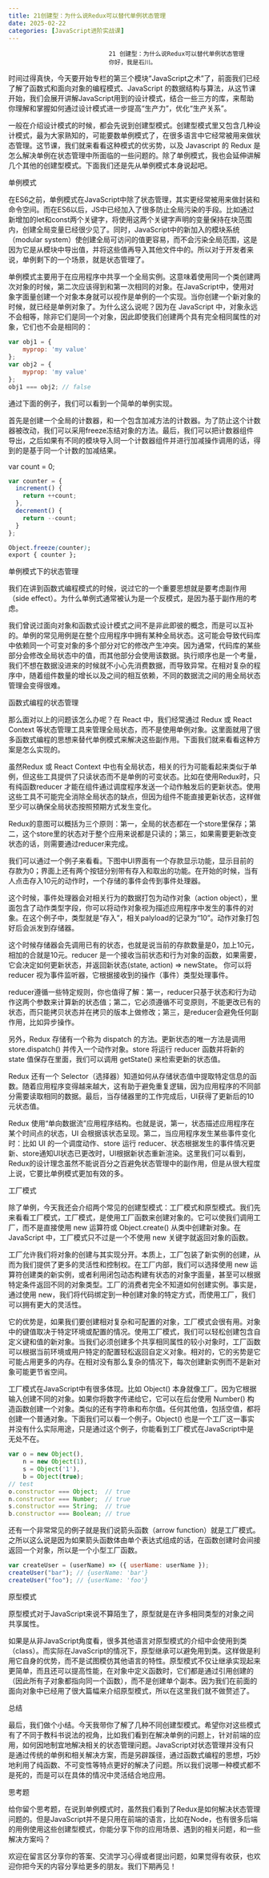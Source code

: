 ```yaml
---
title: 21创建型：为什么说Redux可以替代单例状态管理
date: 2025-02-22
categories: [JavaScript进阶实战课]
---
```

```text
                            21 创建型：为什么说Redux可以替代单例状态管理
                            你好，我是石川。
```

时间过得真快，今天要开始专栏的第三个模块“JavaScript之术”了，前面我们已经了解了函数式和面向对象的编程模式、JavaScript 的数据结构与算法，从这节课开始，我们会展开讲解JavaScript用到的设计模式，结合一些三方的库，来帮助你理解和掌握如何通过设计模式进一步提高“生产力”，优化“生产关系”。

一般在介绍设计模式的时候，都会先说到创建型模式。创建型模式里又包含几种设计模式，最为大家熟知的，可能要数单例模式了，在很多语言中它经常被用来做状态管理。这节课，我们就来看看这种模式的优劣势，以及 Javascript 的 Redux 是怎么解决单例在状态管理中所面临的一些问题的。除了单例模式，我也会延伸讲解几个其他的创建型模式。下面我们还是先从单例模式本身说起吧。

单例模式

在ES6之前，单例模式在JavaScript中除了状态管理，其实更经常被用来做封装和命令空间。而在ES6以后，JS中已经加入了很多防止全局污染的手段。比如通过新增加的let和const两个关键字，将使用这两个关键字声明的变量保持在块范围内，创建全局变量已经很少见了。同时，JavaScript中的新加入的模块系统（modular system）使创建全局可访问的值更容易，而不会污染全局范围，这是因为它是从模块中导出值，并将这些值再导入其他文件中的。所以对于开发者来说，单例剩下的一个场景，就是状态管理了。

单例模式主要用于在应用程序中共享一个全局实例。这意味着使用同一个类创建两次对象的时候，第二次应该得到和第一次相同的对象。在JavaScript中，使用对象字面量创建一个对象本身就可以视作是单例的一个实现。当你创建一个新对象的时候，就已经是单例对象了。为什么这么说呢？因为在 JavaScript 中，对象永远不会相等，除非它们是同一个对象，因此即使我们创建两个具有完全相同属性的对象，它们也不会是相同的：

```javascript
var obj1 = {
    myprop: 'my value'
};
var obj2 = {
    myprop: 'my value'
};
obj1 === obj2; // false
```


通过下面的例子，我们可以看到一个简单的单例实现。



首先是创建一个全局的计数器，和一个包含加减方法的计数器。为了防止这个计数器被改动，我们可以采用freeze冻结对象的方法。最后，我们可以把计数器组件导出，之后如果有不同的模块导入同一个计数器组件并进行加减操作调用的话，得到的是基于同一个计数的加减结果。

var count = 0;

```javascript
var counter = {
  increment() {
    return ++count;
  },
  decrement() {
    return --count;
  }
};
```

```css
Object.freeze(counter);
export { counter };
```


单例模式下的状态管理

我们在讲到函数式编程模式的时候，说过它的一个重要思想就是要考虑副作用（side effect）。为什么单例式通常被认为是一个反模式，是因为基于副作用的考虑。

我们曾说过面向对象和函数式设计模式之间不是非此即彼的概念，而是可以互补的。单例的常见用例是在整个应用程序中拥有某种全局状态。这可能会导致代码库中依赖同一个可变对象的多个部分对它的修改产生冲突。因为通常，代码库的某些部分会修改全局状态中的值，而其他部分会使用该数据。执行顺序也是一个考量，我们不想在数据没进来的时候就不小心先消费数据，而导致异常。在相对复杂的程序中，随着组件数量的增长以及之间的相互依赖，不同的数据流之间的用全局状态管理会变得很难。

函数式编程的状态管理

那么面对以上的问题该怎么办呢？在 React 中，我们经常通过 Redux 或 React Context 等状态管理工具来管理全局状态，而不是使用单例对象。这里面就用了很多函数式编程的思想来替代单例模式来解决这些副作用。下面我们就来看看这种方案是怎么实现的。

虽然Redux 或 React Context 中也有全局状态，相关的行为可能看起来类似于单例，但这些工具提供了只读状态而不是单例的可变状态。比如在使用Redux时，只有纯函数reducer 才能在组件通过调度程序发送一个动作触发后的更新状态。使用这些工具不可能完全消除全局状态的缺点，但因为组件不能直接更新状态，这样做至少可以确保全局状态按照预期方式发生变化。

Redux的意图可以概括为三个原则：第一，全局的状态都在一个store里保存；第二，这个store里的状态对于整个应用来说都是只读的；第三，如果需要更新改变状态的话，则需要通过reducer来完成。

我们可以通过一个例子来看看。下图中UI界面有一个存款显示功能，显示目前的存款为0；界面上还有两个按钮分别带有存入和取出的功能。在开始的时候，当有人点击存入10元的动作时，一个存储的事件会传到事件处理器。



这个时候，事件处理器会对相关行为的数据打包为动作对象（action object），里面包含了动作类型字段，你可以将动作对象视为描述应用程序中发生的事件的对象。在这个例子中，类型就是“存入”，相关palyload的记录为“10”。动作对象打包好后会派发到存储器。



这个时候存储器会先调用已有的状态，也就是说当前的存款数量是0，加上10元，相加的合就是10元。reducer 是一个接收当前状态和行为对象的函数，如果需要，它会决定如何更新状态，并返回新状态(state, action) => newState。 你可以将 reducer 视为事件监听器，它根据接收到的操作（事件）类型处理事件。

reducer遵循一些特定规则，你也值得了解：第一，reducer只基于状态和行为动作这两个参数来计算新的状态值；第二，它必须遵循不可变原则，不能更改已有的状态，而只能拷贝状态并在拷贝的版本上做修改；第三，是reducer会避免任何副作用，比如异步操作。



另外，Redux 存储有一个称为 dispatch 的方法。更新状态的唯一方法是调用 store.dispatch() 并传入一个动作对象。store 将运行 reducer 函数并将新的 state 值保存在里面，我们可以调用 getState() 来检索更新的状态值。

Redux 还有一个 Selector（选择器）知道如何从存储状态值中提取特定信息的函数。随着应用程序变得越来越大，这有助于避免重复逻辑，因为应用程序的不同部分需要读取相同的数据。最后，当存储器里的工作完成后，UI获得了更新后的10元状态值。



Redux 使用“单向数据流”应用程序结构。也就是说，第一，状态描述应用程序在某个时间点的状态，UI 会根据该状态呈现。第二，当应用程序发生某些事件变化时：比如 UI 的一个调度动作、store 运行 reducer、状态根据发生的事件情况更新、store通知UI状态已更改时，UI根据新状态重新渲染。这里我们可以看到，Redux的设计理念虽然不能说百分之百避免状态管理中的副作用，但是从很大程度上说，它要比单例模式更加有效的多。

工厂模式

除了单例，今天我还会介绍两个常见的创建型模式：工厂模式和原型模式。我们先来看看工厂模式，工厂模式，是使用工厂函数来创建对象的。它可以使我们调用工厂，而不是直接使用 new 运算符或 Object.create() 从类中创建新对象。在 JavaScript 中，工厂模式只不过是一个不使用 new 关键字就返回对象的函数。

工厂允许我们将对象的创建与其实现分开。本质上，工厂包装了新实例的创建，从而为我们提供了更多的灵活性和控制权。在工厂内部，我们可以选择使用 new 运算符创建类的新实例，或者利用闭包动态构建有状态的对象字面量，甚至可以根据特定条件返回不同的对象类型。工厂的消费者完全不知道如何创建实例。事实是，通过使用 new，我们将代码绑定到一种创建对象的特定方式，而使用工厂，我们可以拥有更大的灵活性。

它的优势是，如果我们要创建相对复杂和可配置的对象，工厂模式会很有用。对象中的键值取决于特定环境或配置的情况。使用工厂模式，我们可以轻松创建包含自定义键和值的新对象。当我们必须创建多个共享相同属性的较小对象时，工厂函数可以根据当前环境或用户特定的配置轻松返回自定义对象。相对的，它的劣势是它可能占用更多的内存。在相对没有那么复杂的情况下，每次创建新实例而不是新对象可能更节省空间。

工厂模式在JavaScript中有很多体现。比如 Object() 本身就像工厂。因为它根据输入创建不同的对象。如果你将数字传递给它，它可以在后台使用 Number() 构造函数创建一个对象。类似的还有字符串和布尔值。任何其他值，包括空值，都将创建一个普通对象。下面我们可以看一个例子。Object() 也是一个工厂这一事实并没有什么实际用途，只是通过这个例子，你能看到工厂模式在JavaScript中是无处不在。

```javascript
var o = new Object(),
    n = new Object(1),
    s = Object('1'),
    b = Object(true);
// test
o.constructor === Object;  // true
n.constructor === Number;  // true
s.constructor === String;  // true
b.constructor === Boolean; // true
```


还有一个非常常见的例子就是我们说箭头函数（arrow function）就是工厂模式。之所以这么说是因为如果箭头函数体由单个表达式组成的话，在函数创建时会间接返回一个对象，所以是一个小型工厂函数。

```javascript
var createUser = (userName) => ({ userName: userName });
createUser("bar"); // {userName: 'bar'}
createUser("foo"); // {userName: 'foo'}
```


原型模式

原型模式对于JavaScript来说不算陌生了，原型就是在许多相同类型的对象之间共享属性。

如果是从非JavaScript角度看，很多其他语言对原型模式的介绍中会使用到类（class）。而实际在JavaScript的情况下，原型继承可以避免用到类。这样做是利用它自身的优势，而不是试图模仿其他语言的特性。原型模式不仅让继承实现起来更简单，而且还可以提高性能，在对象中定义函数时，它们都是通过引用创建的（因此所有子对象都指向同一个函数），而不是创建单个副本。因为我们在前面的面向对象中已经用了很大篇幅来介绍原型模式，所以在这里我们就不做赘述了。

总结

最后，我们做个小结。今天我带你了解了几种不同创建型模式。希望你对这些模式有了不同于教科书说法的视角，比如我们看到在解决单例的问题上，针对前端的应用，如何因地制宜地解决相关的状态管理问题。JavaScript对状态管理并没有只是通过传统的单例和相关解决方案，而是另辟蹊径，通过函数式编程的思想，巧妙地利用了纯函数、不可变性等特点更好的解决了问题。所以我们说哪一种模式都不是死的，而是可以在具体的情况中灵活结合地应用。

思考题

给你留个思考题，在说到单例模式时，虽然我们看到了Redux是如何解决状态管理问题的。但是JavaScript并不是只用在前端的语言，比如在Node，也有很多后端的用例使用这些创建型模式，你能分享下你的应用场景、遇到的相关问题，和一些解决方案吗？

欢迎在留言区分享你的答案、交流学习心得或者提出问题，如果觉得有收获，也欢迎你把今天的内容分享给更多的朋友。我们下期再见！

                        
                        
                            